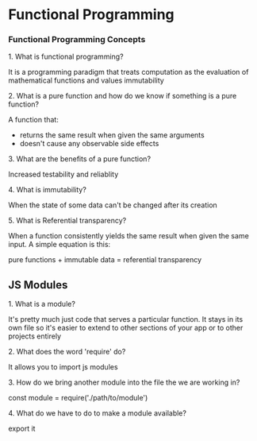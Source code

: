 # Functional Programming

### Functional Programming Concepts

1\. What is functional programming?

  It is a programming paradigm that treats computation as the evaluation of mathematical functions and values immutability

2\. What is a pure function and how do we know if something is a pure function?

  A function that:
  - returns the same result when given the same arguments
  - doesn't cause any observable side effects

3\. What are the benefits of a pure function?

  Increased testability and reliablity

4\. What is immutability?

  When the state of some data can't be changed after its creation

5\. What is Referential transparency?

  When a function consistently yields the same result when given the same input. A simple equation is this:

  pure functions + immutable data = referential transparency

## JS Modules

1\. What is a module?

  It's pretty much just code that serves a particular function. It stays in its own file so it's easier to extend to other sections of your app or to other projects entirely

2\. What does the word 'require' do?

  It allows you to import js modules

3\. How do we bring another module into the file the we are working in?

  const module = require('./path/to/module')

4\. What do we have to do to make a module available?

  export it
